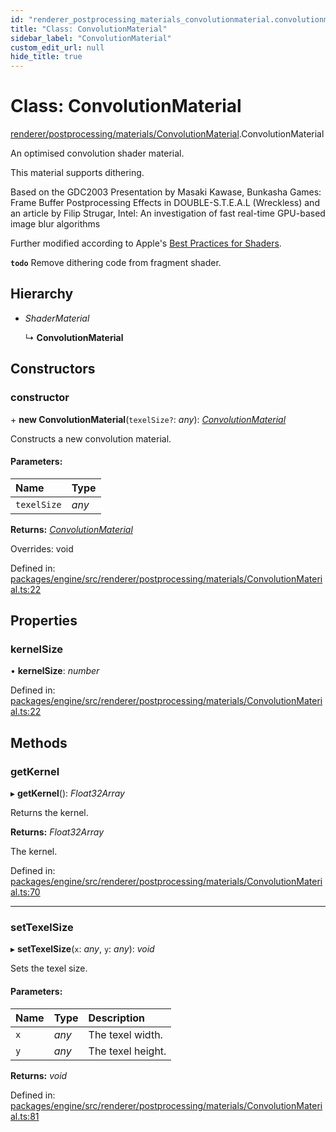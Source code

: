 ```yaml
---
id: "renderer_postprocessing_materials_convolutionmaterial.convolutionmaterial"
title: "Class: ConvolutionMaterial"
sidebar_label: "ConvolutionMaterial"
custom_edit_url: null
hide_title: true
---
```


# Class: ConvolutionMaterial

[renderer/postprocessing/materials/ConvolutionMaterial](../modules/renderer_postprocessing_materials_convolutionmaterial.md).ConvolutionMaterial

An optimised convolution shader material.

This material supports dithering.

Based on the GDC2003 Presentation by Masaki Kawase, Bunkasha Games:
 Frame Buffer Postprocessing Effects in DOUBLE-S.T.E.A.L (Wreckless)
and an article by Filip Strugar, Intel:
 An investigation of fast real-time GPU-based image blur algorithms

Further modified according to Apple's
[Best Practices for Shaders](https://goo.gl/lmRoM5).

**`todo`** Remove dithering code from fragment shader.

## Hierarchy

* *ShaderMaterial*

  ↳ **ConvolutionMaterial**

## Constructors

### constructor

\+ **new ConvolutionMaterial**(`texelSize?`: *any*): [*ConvolutionMaterial*](renderer_postprocessing_materials_convolutionmaterial.convolutionmaterial.md)

Constructs a new convolution material.

#### Parameters:

Name | Type |
:------ | :------ |
`texelSize` | *any* |

**Returns:** [*ConvolutionMaterial*](renderer_postprocessing_materials_convolutionmaterial.convolutionmaterial.md)

Overrides: void

Defined in: [packages/engine/src/renderer/postprocessing/materials/ConvolutionMaterial.ts:22](https://github.com/xr3ngine/xr3ngine/blob/716a06460/packages/engine/src/renderer/postprocessing/materials/ConvolutionMaterial.ts#L22)

## Properties

### kernelSize

• **kernelSize**: *number*

Defined in: [packages/engine/src/renderer/postprocessing/materials/ConvolutionMaterial.ts:22](https://github.com/xr3ngine/xr3ngine/blob/716a06460/packages/engine/src/renderer/postprocessing/materials/ConvolutionMaterial.ts#L22)

## Methods

### getKernel

▸ **getKernel**(): *Float32Array*

Returns the kernel.

**Returns:** *Float32Array*

The kernel.

Defined in: [packages/engine/src/renderer/postprocessing/materials/ConvolutionMaterial.ts:70](https://github.com/xr3ngine/xr3ngine/blob/716a06460/packages/engine/src/renderer/postprocessing/materials/ConvolutionMaterial.ts#L70)

___

### setTexelSize

▸ **setTexelSize**(`x`: *any*, `y`: *any*): *void*

Sets the texel size.

#### Parameters:

Name | Type | Description |
:------ | :------ | :------ |
`x` | *any* | The texel width.   |
`y` | *any* | The texel height.    |

**Returns:** *void*

Defined in: [packages/engine/src/renderer/postprocessing/materials/ConvolutionMaterial.ts:81](https://github.com/xr3ngine/xr3ngine/blob/716a06460/packages/engine/src/renderer/postprocessing/materials/ConvolutionMaterial.ts#L81)
